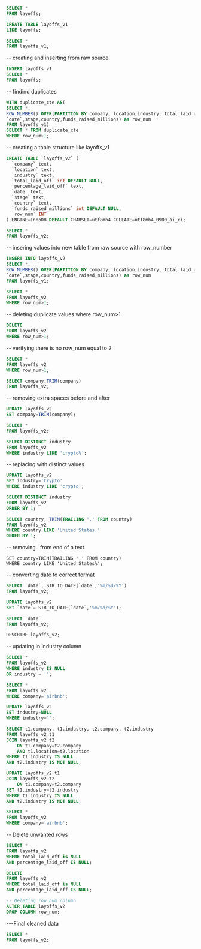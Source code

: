 ```sql
SELECT *
FROM layoffs;
```

```sql
CREATE TABLE layoffs_v1
LIKE layoffs;
```

```sql
SELECT *
FROM layoffs_v1;
```

-- creating and inserting from raw source
```sql
INSERT layoffs_v1
SELECT *
FROM layoffs;
```

-- findind duplicates
```sql
WITH duplicate_cte AS(
SELECT *,
ROW_NUMBER() OVER(PARTITION BY company, location,industry, total_laid_off,percentage_laid_off,
`date`,stage,country,funds_raised_millions) as row_num
FROM layoffs_v1)
SELECT * FROM duplicate_cte
WHERE row_num>1;
```

-- creating a table structure like layoffs_v1
```sql
CREATE TABLE `layoffs_v2` (
  `company` text,
  `location` text,
  `industry` text,
  `total_laid_off` int DEFAULT NULL,
  `percentage_laid_off` text,
  `date` text,
  `stage` text,
  `country` text,
  `funds_raised_millions` int DEFAULT NULL,
  `row_num` INT
) ENGINE=InnoDB DEFAULT CHARSET=utf8mb4 COLLATE=utf8mb4_0900_ai_ci;
```

```sql
SELECT *
FROM layoffs_v2;
```

-- insering values into new table from raw source with row_number
```sql
INSERT INTO layoffs_v2
SELECT *,
ROW_NUMBER() OVER(PARTITION BY company, location,industry, total_laid_off,percentage_laid_off,
`date`,stage,country,funds_raised_millions) as row_num
FROM layoffs_v1;
```

```sql
SELECT *
FROM layoffs_v2
WHERE row_num>1;
```

-- deleting duplicate values where row_num>1
```sql
DELETE
FROM layoffs_v2
WHERE row_num>1;
```

-- verifying there is no row_num equal to 2
```sql
SELECT *
FROM layoffs_v2
WHERE row_num>1;
```

```sql
SELECT company,TRIM(company)
FROM layoffs_v2;
```

-- removing extra spaces before and after
```sql
UPDATE layoffs_v2
SET company=TRIM(company);
```

```sql
SELECT *
FROM layoffs_v2;
```

```sql
SELECT DISTINCT industry 
FROM layoffs_v2
WHERE industry LIKE 'crypto%';
```

-- replacing with distinct values
```sql
UPDATE layoffs_v2
SET industry='Crypto'
WHERE industry LIKE 'crypto';
```

```sql
SELECT DISTINCT industry
FROM layoffs_v2
ORDER BY 1;
```

```sql
SELECT country, TRIM(TRAILING '.' FROM country)
FROM layoffs_v2
WHERE country LIKE 'United States.'
ORDER BY 1;
```

-- removing . from end of a text

```sqlUPDATE layoffs_v2
SET country=TRIM(TRAILING '.' FROM country)
WHERE country LIKE 'United States%';
```

-- converting date to correct format
```sql
SELECT `date`, STR_TO_DATE(`date`,'%m/%d/%Y')
FROM layoffs_v2;
```

```sql
UPDATE layoffs_v2
SET `date`= STR_TO_DATE(`date`,'%m/%d/%Y');
```

```sql
SELECT `date`
FROM layoffs_v2;
```

```sql
DESCRIBE layoffs_v2;
```

-- updating in industry column
```sql
SELECT *
FROM layoffs_v2
WHERE industry IS NULL
OR industry = '';
```

```sql
SELECT *
FROM layoffs_v2
WHERE company='airbnb';
```

```sql
UPDATE layoffs_v2
SET industry=NULL
WHERE industry='';
```

```sql
SELECT t1.company, t1.industry, t2.company, t2.industry
FROM layoffs_v2 t1
JOIN layoffs_v2 t2
	ON t1.company=t2.company
    AND t1.location=t2.location
WHERE t1.industry IS NULL
AND t2.industry IS NOT NULL;
```

```sql
UPDATE layoffs_v2 t1
JOIN layoffs_v2 t2
	ON t1.company=t2.company
SET t1.industry=t2.industry
WHERE t1.industry IS NULL
AND t2.industry IS NOT NULL;
```

```sql
SELECT *
FROM layoffs_v2
WHERE company='airbnb';
```

-- Delete unwanted rows
```sql
SELECT *
FROM layoffs_v2
WHERE total_laid_off is NULL
AND percentage_laid_off IS NULL;
```

```sql
DELETE 
FROM layoffs_v2
WHERE total_laid_off is NULL
AND percentage_laid_off IS NULL;
```

```sql
-- Deleting row_num column
ALTER TABLE layoffs_v2
DROP COLUMN row_num;
```

---Final cleaned data
```sql
SELECT *
FROM layoffs_v2;
```
